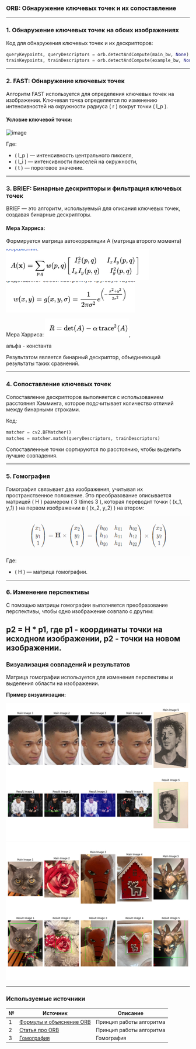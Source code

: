 ### ORB: Обнаружение ключевых точек и их сопоставление

---

### 1. **Обнаружение ключевых точек на обоих изображениях**
Код для обнаружения ключевых точек и их дескрипторов:
```python
queryKeypoints, queryDescriptors = orb.detectAndCompute(main_bw, None)
trainKeypoints, trainDescriptors = orb.detectAndCompute(example_bw, None)
```

---

### 2. **FAST: Обнаружение ключевых точек**
Алгоритм FAST используется для определения ключевых точек на изображении. Ключевая точка определяется по изменению интенсивностей на окружности радиуса \( r \) вокруг точки \( I_p \).

#### **Условие ключевой точки:**
![image](https://github.com/user-attachments/assets/8a66aa73-2503-4b19-b111-070bc6baa8df)

Где:
- \( I_p \) — интенсивность центрального пикселя,
- \( I_i \) — интенсивности пикселей на окружности,
- \( t \) — пороговое значение.

---
### 3. **BRIEF: Бинарные дескрипторы и фильтрация ключевых точек**
BRIEF — это алгоритм, используемый для описания ключевых точек, создавая бинарные дескрипторы.

#### **Мера Харриса:**
Формируется матрица автокорреляции A (матрица второго момента)

![alt text](image-1.png)
![alt text](image-2.png)

Мера Харриса: 
![alt text](image-3.png), 

альфа - константа

Результатом является бинарный дескриптор, объединяющий результаты таких сравнений.

---

### 4. **Сопоставление ключевых точек**
Сопоставление дескрипторов выполняется с использованием расстояния Хэмминга, которое подсчитывает количество отличий между бинарными строками.

Код:
```python
matcher = cv2.BFMatcher()
matches = matcher.match(queryDescriptors, trainDescriptors)
```

Сопоставленные точки сортируются по расстоянию, чтобы выделить лучшие совпадения.

---

### 5. **Гомография**
Гомография связывает два изображения, учитывая их пространственное положение. Это преобразование описывается матрицей \( H \) размером \( 3 \times 3 \), которая переводит точки \( (x_1, y_1) \) на первом изображении в \( (x_2, y_2) \) на втором:

![alt text](image.png)
Где:
- \( H \) — матрица гомографии.

---

### 6. **Изменение перспективы**
С помощью матрицы гомографии выполняется преобразование перспективы, чтобы одно изображение совпало с другим:

p2 = H * p1, где 
p1 - координаты точки на исходном изображении, p2 - точки на новом изображении.
---

### **Визуализация совпадений и результатов**
Матрица гомографии используется для изменения перспективы и выделения области на изображении. 

**Пример визуализации:**

![Результаты](sample1.jpg)
![Результаты](sample2.jpg)

---

### Используемые источники

| №  | Источник                                                                                 | Описание                                   |
|----|------------------------------------------------------------------------------------------|-------------------------------------------|
| 1  | [Формулы и объяснение ORB](https://medium.com/@imhongxiaohui/explanation-of-orb-in-point-feature-extraction-1cdd9b82655a)       | Принцип работы алгоритма |
| 2  | [Статья про ORB](https://habr.com/ru/articles/414459/) | Принцип работы алгоритма    |
| 3  | [Гомография](https://waksoft.susu.ru/2020/03/26/primery-gomogrfii-s-ispolzovaniem-opencv/) | Гомография |